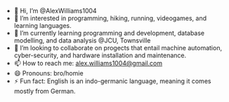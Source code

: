 - 👋 Hi, I’m @AlexWilliams1004
- 👀 I’m interested in programming, hiking, running, videogames, and learning languages.
- 🌱 I’m currently learning programming and development, database modelling, and data analysis @JCU, Townsville
- 💞️ I’m looking to collaborate on progects that entail machine automation, cyber-security, and hardware installation and maintenance.
- 📫 How to reach me: alex.williams1004@gmail.com
- 😄 Pronouns: bro/homie
- ⚡ Fun fact: English is an indo-germanic language, meaning it comes mostly from German.

<!---
AlexWilliams1004/AlexWilliams1004 is a ✨ special ✨ repository because its `README.md` (this file) appears on your GitHub profile.
You can click the Preview link to take a look at your changes.
--->
